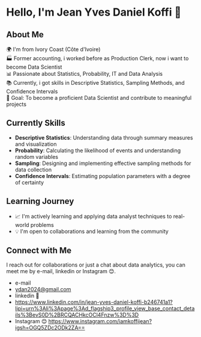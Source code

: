 # Hello, I'm Jean Yves Daniel Koffi 👋

## About Me
🌍 I'm from Ivory Coast (Côte d'Ivoire)  
🏭 Former accounting, i worked before as Production Clerk, now i want to become Data Scientist  
📊 Passionate about Statistics, Probability, IT and Data Analysis  
📚 Currently, i got skills in Descriptive Statistics, Sampling Methods, and Confidence Intervals  
🎯 Goal: To become a proficient Data Scientist and contribute to meaningful projects  

## Currently Skills
- **Descriptive Statistics**: Understanding data through summary measures and visualization  
- **Probability**: Calculating the likelihood of events and understanding random variables  
- **Sampling**: Designing and implementing effective sampling methods for data collection  
- **Confidence Intervals**: Estimating population parameters with a degree of certainty  

## Learning Journey
- 📈 I'm actively learning and applying data analyst techniques to real-world problems  
- 💡 I'm open to collaborations and learning from the community  

## Connect with Me
I reach out for collaborations or just a chat about data analytics, you can meet me by e-mail, linkedin or Instagram 😊.
- e-mail
- ydan2024@gmail.com 
- linkedin 💼
- https://www.linkedin.com/in/jean-yves-daniel-koffi-b246741a1?lipi=urn%3Ali%3Apage%3Ad_flagship3_profile_view_base_contact_details%3BevS0D%2BRCQACHkcOCl4Fnzw%3D%3D
- Instagram 😊
https://www.instagram.com/iamkoffijean?igsh=OGQ5ZDc2ODk2ZA==
<!---
IamKOFFI/IamKOFFI is a ✨ special ✨ repository because its `README.md` (this file) appears on your GitHub profile.
You can click the Preview link to take a look at your changes.
--->
